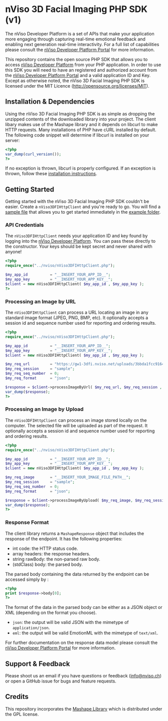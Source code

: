 # nViso 3D Facial Imaging PHP SDK (v1)

The nViso Developer Platform is a set of APIs that make your application more engaging through capturing real-time emotional feedback and enabling next generation real-time interactivity. For a full list of capabilities please consult the [nViso Developer Platform Portal](https://developer.nviso.net) for more information.

This repository contains the open source PHP SDK that allows you to access [nViso Developer Platform](https://developer.nviso.net) from your PHP application. In order to use this SDK you will need to have an registered and authorized account from the [nViso Developer Platform Portal](https://developer.nviso.net) and a valid application ID and Key. Except as otherwise noted, the nViso 3D Facial Imaging PHP SDK is licensed under the MIT Licence (http://opensource.org/licenses/MIT).

## Installation & Dependencies

Using the nViso 3D Facial Imaging PHP SDK is as simple as dropping the unzipped contents of the downloaded library into your project. The client libary makes use of the Mashape library and it depends on libcurl to make HTTP requests. Many installations of PHP have cURL installed by default. The following code snippet will determine if libcurl is installed on your server:

```php
<?php
var_dump(curl_version());
?>
```
If no exception is thrown, libcurl is properly configured. If an exception is thrown, follow these [installation instructions](http://www.php.net/manual/en/curl.installation.php).

## Getting Started

Getting started with the nViso 3D Facial Imaging PHP SDK couldn't be easier. Create a `nViso3DFIHttpClient` and you're ready to go. You will find a [sample file](https://github.com/nViso/3dfi-api-php/blob/master/example/example_simple.php) that allows you to get started immediately in the [example folder](https://github.com/nViso/3dfi-api-php/blob/master/example/).

### API Credentials

The `nViso3DFIHttpClient` needs your application ID and key found by logging into the [nViso Developer Platform](https://developer.nviso.net). You can pass these directly to the constructor. Your keys should be kept secret and never shared with anyone!

```php
<?php
require_once("../nviso/nViso3DFIHttpClient.php");

$my_app_id       	= "__INSERT_YOUR_APP_ID__";
$my_app_key      	= "__INSERT_YOUR_APP_KEY__";
$client = new nViso3DFIHttpClient( $my_app_id , $my_app_key );
?>
```

### Processing an Image by URL

The `nViso3DFIHttpClient` can process a URL locating an image in any standard image format (JPEG, PNG, BMP, etc). It optionally accepts a session id and sequence number used for reporting and ordering results.

```php
<?php
require_once("../nviso/nViso3DFIHttpClient.php");

$my_app_id       	= "__INSERT_YOUR_APP_ID__";
$my_app_key      	= "__INSERT_YOUR_APP_KEY__";
$client = new nViso3DFIHttpClient( $my_app_id , $my_app_key );

$my_req_url      	= "https://gw1-3dfi.nviso.net/uploads/3bbda1fcc91647cc07423a9f7c2ebce0.jpg";
$my_req_session  	= "sample";
$my_req_seq_number  = 0;
$my_req_format  	= "json";

$response = $client->processImageByUrl( $my_req_url, $my_req_session , $my_req_seq_number, $my_req_format );
var_dump($response);
?>
```

### Processing an Image by Upload

The `nViso3DFIHttpClient` can process an image stored locally on the computer. The selected file will be uploaded as part of the request. It 
optionally accepts a session id and sequence number used for reporting and ordering results.

```php
<?php
require_once("../nviso/nViso3DFIHttpClient.php");

$my_app_id       	= "__INSERT_YOUR_APP_ID__";
$my_app_key      	= "__INSERT_YOUR_APP_KEY__";
$client = new nViso3DFIHttpClient( $my_app_id , $my_app_key );

$my_req_image      	= "__INSERT_YOUR_IMAGE_FILE_PATH__";
$my_req_session  	= "sample";
$my_req_seq_number  = 0;
$my_req_format  	= "json";

$response = $client->processImageByUpload( $my_req_image, $my_req_session , $my_req_seq_number, $my_req_format );
var_dump($response);
?>
```

### Response Format

The client library returns a `MashapeResponse` object that includes the response of the endpoint. It has the following properties:

- int code: the HTTP status code.
- array headers: the response headers.
- string rawBody: the non-parsed raw body.
- (stdClass) body: the parsed body.

The parsed body containing the data returned by the endpoint can be accessed simply by :

```php
<?php
print $response->body[0];
?>
```
The format of the data in the parsed body can be either as a JSON object or XML (depending on the format you choose). 

- `json`: the output will be valid JSON with the mimetype of `application/json`. 
- `eml`: the output will be valid EmotionML with the mimetype of `text/xml`.

For further documentation on the response data model please consult the [nViso Developer Platform Portal](https://developer.nviso.net) for more information.

## Support & Feedback

Please shoot us an email if you have questions or feedback (info@nviso.ch) or open a GitHub issue for bugs and feature requests.

## Credits

This repository incorporates the [Mashape Library](https://github.com/Mashape/mashape-php-client-library) which is distributed under the GPL license.

